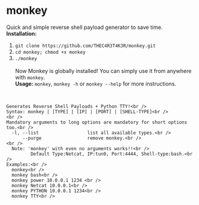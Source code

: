 # monkey
Quick and simple reverse shell payload generator to save time.
<br/>
<b>Installation:</b><br />
  1. ```git clone https://github.com/THEC4R3T4K3R/monkey.git```<br />
  2. ```cd monkey; chmod +x monkey```<br />
  3. ```./monkey```<br /><br />
  Now Monkey is globally installed! You can simply use it from anywhere with ```monkey```.  <br />
<b>Usage: </b>
  ```monkey```, ```monkey -h``` or ```monkey --help``` for more instructions.
  <br />
  
    Generates Reverse Shell Payloads + Python TTY!<br />
    Syntax: monkey | [TYPE] | [IP] | [PORT] | [SHELL-TYPE]<br />
    <br />
    Mandatory arguments to long options are mandatory for short options too.<br />
      -l, --list                  list all available types.<br />
          --purge                 remove monkey.<br />
    <br />
      Note: 'monkey' with even no arguments works!!<br />
             Default Type:Netcat, IP:tun0, Port:4444, Shell-type:bash.<br />
    Examples:<br />
      monkey<br />
      monkey bash<br />
      monkey power 10.0.0.1 1234 <br />
      monkey Netcat 10.0.0.1<br />
      monkey PYTHON 10.0.0.1 1234<br />
      monkey TTY<br />


